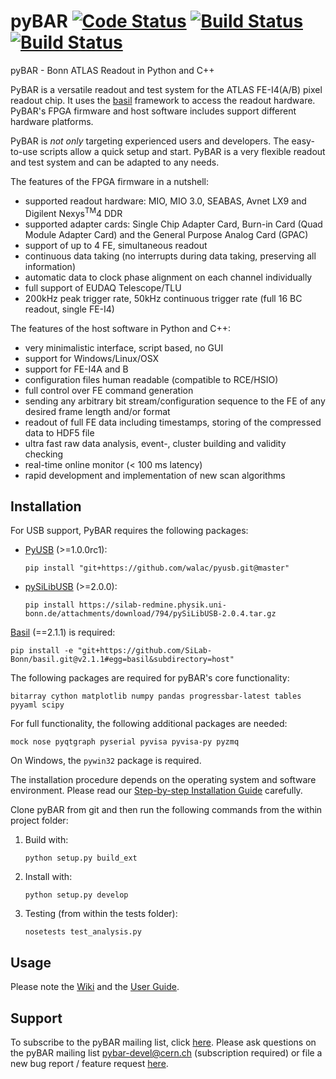 
# pyBAR [![Code Status](https://landscape.io/github/SiLab-Bonn/pyBAR/master/landscape.svg?style=flat)](https://landscape.io/github/SiLab-Bonn/pyBAR/master) [![Build Status](https://travis-ci.org/SiLab-Bonn/pyBAR.svg?branch=master)](https://travis-ci.org/SiLab-Bonn/pyBAR) [![Build Status](https://ci.appveyor.com/api/projects/status/github/SiLab-Bonn/pyBAR?svg=true)](https://ci.appveyor.com/project/DavidLP/pybar-71xwl)

pyBAR - Bonn ATLAS Readout in Python and C++

PyBAR is a versatile readout and test system for the ATLAS FE-I4(A/B) pixel readout chip. It uses the [basil](https://github.com/SiLab-Bonn/basil) framework to access the readout hardware.
PyBAR's FPGA firmware and host software includes support different hardware platforms.

PyBAR is _not only_ targeting experienced users and developers. The easy-to-use scripts allow a quick setup and start. PyBAR is a very flexible readout and test system and can be adapted to any needs.

The features of the FPGA firmware in a nutshell:
- supported readout hardware:
  MIO, MIO 3.0, SEABAS, Avnet LX9 and Digilent Nexys<sup>TM</sup>4 DDR
- supported adapter cards:
  Single Chip Adapter Card, Burn-in Card (Quad Module Adapter Card) and the General Purpose Analog Card (GPAC)
- support of up to 4 FE, simultaneous readout
- continuous data taking (no interrupts during data taking, preserving all information)
- automatic data to clock phase alignment on each channel individually
- full support of EUDAQ Telescope/TLU
- 200kHz peak trigger rate, 50kHz continuous trigger rate (full 16 BC readout, single FE-I4)

The features of the host software in Python and C++:
- very minimalistic interface, script based, no GUI
- support for Windows/Linux/OSX
- support for FE-I4A and B
- configuration files human readable (compatible to RCE/HSIO)
- full control over FE command generation
- sending any arbitrary bit stream/configuration sequence to the FE of any desired frame length and/or format
- readout of full FE data including timestamps, storing of the compressed data to HDF5 file
- ultra fast raw data analysis, event-, cluster building and validity checking
- real-time online monitor (< 100 ms latency)
- rapid development and implementation of new scan algorithms

## Installation

For USB support, PyBAR requires the following packages:
- [PyUSB](https://github.com/walac/pyusb) (>=1.0.0rc1):
  ```
  pip install "git+https://github.com/walac/pyusb.git@master"
  ```
  
- [pySiLibUSB](https://silab-redmine.physik.uni-bonn.de/projects/pysilibusb) (>=2.0.0):
  ```
  pip install https://silab-redmine.physik.uni-bonn.de/attachments/download/794/pySiLibUSB-2.0.4.tar.gz
  ```

[Basil](https://github.com/SiLab-Bonn/basil) (==2.1.1) is required:
  ```
  pip install -e "git+https://github.com/SiLab-Bonn/basil.git@v2.1.1#egg=basil&subdirectory=host"
  ```

The following packages are required for pyBAR's core functionality:
  ```
  bitarray cython matplotlib numpy pandas progressbar-latest tables pyyaml scipy
  ```

For full functionality, the following additional packages are needed:
  ```
  mock nose pyqtgraph pyserial pyvisa pyvisa-py pyzmq
  ```

On Windows, the `pywin32` package is required.

The installation procedure depends on the operating system and software environment.
Please read our [Step-by-step Installation Guide](https://github.com/SiLab-Bonn/pyBAR/wiki/Step-by-step-Installation-Guide) carefully.

Clone pyBAR from git and then run the following commands from the within project folder:

1. Build with:
   ```
   python setup.py build_ext
   ```

2. Install with:
   ```
   python setup.py develop
   ```

3. Testing (from within the tests folder):
   ```
   nosetests test_analysis.py
   ```

## Usage

Please note the [Wiki](https://github.com/SiLab-Bonn/pyBAR/wiki) and the [User Guide](https://github.com/SiLab-Bonn/pyBAR/wiki/User-Guide).

## Support

To subscribe to the pyBAR mailing list, click [here](https://e-groups.cern.ch/e-groups/EgroupsSubscription.do?egroupName=pybar-devel). Please ask questions on the pyBAR mailing list [pybar-devel@cern.ch](mailto:pybar-devel@cern.ch?subject=bug%20report%20%2F%20feature%20request) (subscription required) or file a new bug report / feature request [here](https://github.com/SiLab-Bonn/pyBAR/issues/new).

